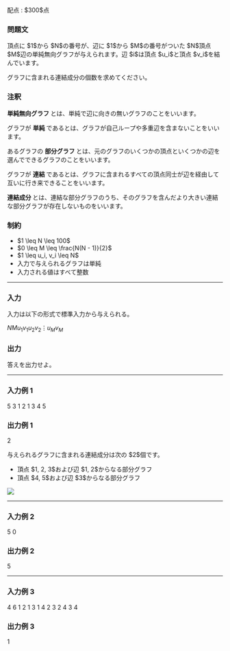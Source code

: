 
<div>

<span>

<span>

<p>
配点 : $300$点
</p>

<div>

<section>

### **問題文**

<p>
頂点に $1$から $N$の番号が、辺に $1$から $M$の番号がついた $N$頂点 $M$辺の単純無向グラフが与えられます。辺 $i$は頂点 $u_i$と頂点 $v_i$を結んでいます。

グラフに含まれる連結成分の個数を求めてください。
</p>

</section>

</div>

<div>

<section>

### **注釈**

<p>

<strong>
単純無向グラフ
</strong>
とは、単純で辺に向きの無いグラフのことをいいます。

グラフが 
<strong>
単純
</strong>
であるとは、グラフが自己ループや多重辺を含まないことをいいます。
</p>

<p>
あるグラフの 
<strong>
部分グラフ
</strong>
とは、元のグラフのいくつかの頂点といくつかの辺を選んでできるグラフのことをいいます。

グラフが 
<strong>
連結
</strong>
であるとは、グラフに含まれるすべての頂点同士が辺を経由して互いに行き来できることをいいます。


<strong>
連結成分
</strong>
とは、連結な部分グラフのうち、そのグラフを含んだより大きい連結な部分グラフが存在しないものをいいます。
</p>

</section>

</div>

<div>

<section>

### **制約**

<ul>

<li>
$1 \leq N \leq 100$
</li>

<li>
$0 \leq M \leq \frac{N(N - 1)}{2}$
</li>

<li>
$1 \leq u_i, v_i \leq N$
</li>

<li>
入力で与えられるグラフは単純
</li>

<li>
入力される値はすべて整数
</li>

</ul>

</section>

</div>

---

<div>

<div>

<section>

### **入力**

<p>
入力は以下の形式で標準入力から与えられる。
</p>

<div>

$N$$M$$u_1$$v_1$$u_2$$v_2$$\vdots$$u_M$$v_M$
</div>

</section>

</div>

<div>

<section>

### **出力**

<p>
答えを出力せよ。
</p>

</section>

</div>

</div>

---

<div>

<section>

### **入力例 1**

<div>

5 3
1 2
1 3
4 5

</div>

</section>

</div>

<div>

<section>

### **出力例 1**

<div>

2

</div>

<p>
与えられるグラフに含まれる連結成分は次の $2$個です。
</p>

<ul>

<li>
頂点 $1, 2, 3$および辺 $1, 2$からなる部分グラフ
</li>

<li>
頂点 $4, 5$および辺 $3$からなる部分グラフ
</li>

</ul>

<p>

<img src="https://img.atcoder.jp/ghi/abc284c_095531536446f41896b10cf15a3e4d158ce081ef1b6fe656788371718b39b3fb.jpg">

</img>

</p>

</section>

</div>

---

<div>

<section>

### **入力例 2**

<div>

5 0

</div>

</section>

</div>

<div>

<section>

### **出力例 2**

<div>

5

</div>

</section>

</div>

---

<div>

<section>

### **入力例 3**

<div>

4 6
1 2
1 3
1 4
2 3
2 4
3 4

</div>

</section>

</div>

<div>

<section>

### **出力例 3**

<div>

1

</div>

</section>

</div>

</span>

</span>

</div>
